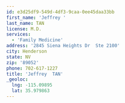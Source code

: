 ```yaml
---
id: e3d25df9-549d-4df3-9caa-0ee45daa33bb
first_name: 'Jeffrey '
last_name: TAN
license: M.D.
services:
  - 'Family Medicine'
address: '2845 Siena Heights Dr  Ste 2100'
city: Henderson
state: NV
zip: '89052'
phone: 702-617-1227
title: 'Jeffrey  TAN'
_geoloc:
  lng: -115.09895
  lat: 35.979863
---
```


